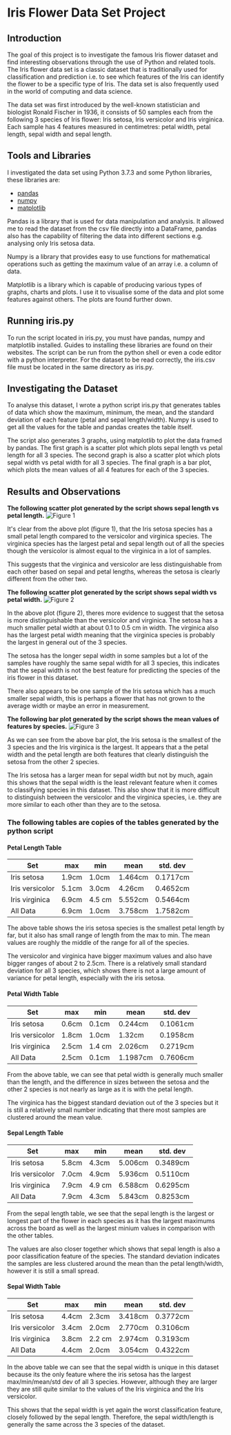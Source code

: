 # Iris Flower Data Set Project

## Introduction
The goal of this project is to investigate the famous Iris flower dataset and find interesting observations through the use of Python
and related tools. The Iris flower data set is a classic dataset that is traditionally used for classification and prediction i.e. to see
which features of the Iris can identify the flower to be a specific type of Iris. The data set is also frequently used in the world of computing and data science.

The data set was first introduced by the well-known statistician and biologist Ronald Fischer in 1936, it consists of 50 samples each from
the following 3 species of Iris flower: Iris setosa, Iris versicolor and Iris virginica. Each sample has 4 features measured in centimetres:
petal width, petal length, sepal width and sepal length.

## Tools and Libraries
I investigated the data set using Python 3.7.3 and some Python libraries, these libraries are:
* [pandas](https://pandas.pydata.org/)
* [numpy](https://www.numpy.org/)
* [matplotlib](https://matplotlib.org/)

Pandas is a library that is used for data manipulation and analysis. It allowed me to read the dataset from the csv file directly into a DataFrame, pandas also
has the capability of filtering the data into different sections e.g. analysing only Iris setosa data.

Numpy is a library that provides easy to use functions for mathematical operations such as getting the maximum value of an array i.e. a column of data.

Matplotlib is a library which is capable of producing various types of graphs, charts and plots. I use it to visualise some of the data and plot some features against others. The plots are found further down.

## Running iris.py
To run the script located in iris.py, you must have pandas, numpy and matplotlib installed. Guides to installing these libraries are found on their websites. The script can be run from the python shell or even a code editor with a python interpreter. For the dataset to be read correctly, the iris.csv file must be located in the same directory as iris.py.

## Investigating the Dataset
To analyse this dataset, I wrote a python script iris.py that generates tables of data which show the maximum, minimum, the mean, and the standard deviation of each feature (petal and sepal length/width). Numpy is used to get all the values for the table and pandas creates the table itself.

The script also generates 3 graphs, using matplotlib to plot the data framed by pandas. 
The first graph is a scatter plot which plots sepal length vs petal length for all 3 species.
The second graph is also a scatter plot which plots sepal width vs petal width for all 3 species. 
The final graph is a bar plot, which plots the mean values of all 4 features for each of the 3 species.

## Results and Observations
**The following scatter plot generated by the script shows sepal length vs petal length.**
![Figure 1](https://github.com/ildaro/Iris-Flower/blob/master/figures/sepal_v_petal_length.png)

It's clear from the above plot (figure 1), that the Iris setosa species has a small petal length compared to the versicolor and virginica species. The virginica species has the largest petal and sepal length out of all the species though the versicolor is almost equal to the virginica in a lot of samples. 

This suggests that the virginica and versicolor are less distinguishable from each other based on sepal and petal lengths, whereas the setosa is clearly different from the other two.

**The following scatter plot generated by the script shows sepal width vs petal width.**
![Figure 2](https://github.com/ildaro/Iris-Flower/blob/master/figures/sepal_v_petal_width.png)

In the above plot (figure 2), theres more evidence to suggest that the setosa is more distinguishable than the versicolor and virginica. The setosa has a much smaller petal width at about 0.1 to 0.5 cm in width. The virginica also has the largest petal width meaning that the virginica species is probably the largest in general out of the 3 species. 

The setosa has the longer sepal width in some samples but a lot of the samples have roughly the same sepal width for all 3 species, this indicates that the sepal width is not the best feature for predicting the species of the iris flower in this dataset. 

There also appears to be one sample of the Iris setosa which has a much smaller sepal width, this is perhaps a flower that has not grown to the average width or maybe an error in measurement.

**The following bar plot generated by the script shows the mean values of features by species.**
![Figure 3](https://github.com/ildaro/Iris-Flower/blob/master/figures/barplot.png)

As we can see from the above bar plot, the Iris setosa is the smallest of the 3 species and the Iris virginica is the largest. It appears that a the petal width and the petal length are both features that clearly distinguish the setosa from the other 2 species. 

The Iris setosa has a larger mean for sepal width but not by much, again this shows that the sepal width is the least relevant feature when it comes to classifying species in this dataset. This also show that it is more difficult to distinguish between the versicolor and the virginica species, i.e. they are more similar to each other than they are to the setosa.

### **The following tables are copies of the tables generated by the python script**

#### Petal Length Table
Set | max | min | mean | std. dev
--- | --- | --- | ---- | --------
Iris setosa | 1.9cm | 1.0cm | 1.464cm | 0.1717cm
Iris versicolor | 5.1cm | 3.0cm | 4.26cm | 0.4652cm
Iris virginica | 6.9cm | 4.5 cm | 5.552cm | 0.5464cm
All Data | 6.9cm | 1.0cm | 3.758cm | 1.7582cm 

The above table shows the iris setosa species is the smallest petal length by far, but it also has small range of length from the max to min. The mean values are roughly the middle of the range for all of the species. 

The versicolor and virginica have bigger maximum values and also have bigger ranges of about 2 to 2.5cm. There is a relatively small standard deviation for all 3 species, which shows there is not a large amount of variance for petal length, especially with the iris setosa.

#### Petal Width Table
Set | max | min | mean | std. dev
--- | --- | --- | ---- | --------
Iris setosa | 0.6cm | 0.1cm | 0.244cm | 0.1061cm
Iris versicolor | 1.8cm | 1.0cm | 1.32cm | 0.1958cm
Iris virginica | 2.5cm | 1.4 cm | 2.026cm | 0.2719cm
All Data | 2.5cm | 0.1cm | 1.1987cm | 0.7606cm 

From the above table, we can see that petal width is generally much smaller than the length, and the difference in sizes between the setosa and the other 2 species is not nearly as large as it is with the petal length. 

The virginica has the biggest standard deviation out of the 3 species but it is still a relatively small number indicating that there most samples are clustered around the mean value.

#### Sepal Length Table
Set | max | min | mean | std. dev
--- | --- | --- | ---- | --------
Iris setosa | 5.8cm | 4.3cm | 5.006cm | 0.3489cm
Iris versicolor | 7.0cm | 4.9cm | 5.936cm | 0.5110cm
Iris virginica | 7.9cm | 4.9 cm | 6.588cm | 0.6295cm
All Data | 7.9cm | 4.3cm | 5.843cm | 0.8253cm

From the sepal length table, we see that the sepal length is the largest or longest part of the flower in each species as it has the largest maximums across the board as well as the largest minium values in comparison with the other tables. 

The values are also closer together which shows that sepal length is also a poor classification feature of the species.
The standard deviation indicates the samples are less clustered around the mean than the petal length/width, however it is still a small spread.

#### Sepal Width Table
Set | max | min | mean | std. dev
--- | --- | --- | ---- | --------
Iris setosa | 4.4cm | 2.3cm | 3.418cm | 0.3772cm
Iris versicolor | 3.4cm | 2.0cm | 2.770cm | 0.3106cm
Iris virginica | 3.8cm | 2.2 cm | 2.974cm | 0.3193cm
All Data | 4.4cm | 2.0cm | 3.054cm | 0.4322cm

In the above table we can see that the sepal width is unique in this dataset because its the only feature where the iris setosa has the largest max/min/mean/std dev of all 3 species. However, although they are larger they are still quite similar to the values of the Iris virginica and the Iris versicolor.

This shows that the sepal width is yet again the worst classification feature, closely followed by the sepal length. Therefore, the sepal width/length is generally the same across the 3 species of the dataset.